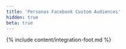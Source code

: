 ```yaml
---
title: 'Personas Facebook Custom Audiences'
hidden: true
beta: true
---
```

{% include content/integration-foot.md %}